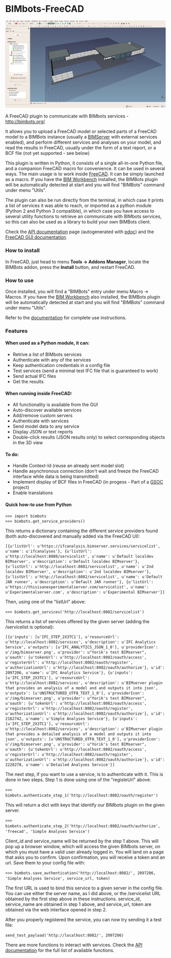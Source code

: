 # BIMbots-FreeCAD

![](doc/images/bimbots-ui-01.jpg)



A FreeCAD plugin to communicate with BIMbots services - http://bimbots.org/

It allows you to upload a FreeCAD model or selected parts of a FreeCAD model to a BIMBots instance (usually a [BIMServer](http://bimserver.org/) with external services enabled), and perform different services and analyses on your model, and read the results in FreeCAD, usually under the form of a text report, or a BCF file (not yet supported - see below)

This plugin is written in Python, it consists of a single all-in-one Python file, and a companion FreeCAD macro for convenience. It can be used in several ways. The main usage is to work inside [FreeCAD](http://www.freecadweb.org). It can be simply launched as a macro. If you have the [BIM Workbench](https://github.com/yorikvanhavre/BIM_Workbench) installed, the BIMBots plugin will be automatically detected at start and you will find "BIMBots" command under menu "Utils".

The plugin can also be run directly from the terminal, in which case it prints a list of services it was able to reach, or imported as a python module (Python 2 and Python 3 compatible), in which case you have access to several utility functions to retrieve an communicate with BIMbots services, so this can also be used as a library to build your own BIMBots client.

Check the [API documentation](doc/documentation.md) page (autogenerated with [pdoc](https://pdoc3.github.io/pdoc/)) and the [FreeCAD GUI documentation](doc/ui-documentation.md).

### How to install

In FreeCAD, just head to menu **Tools -> Addons Manager**, locate the BIMBots addon, press the **Install** button, and restart FreeCAD. 

### How to use

Once installed, you will find a "BIMBots" entry under menu Macro -> Macros. If you have the [BIM Workbench](https://github.com/yorikvanhavre/BIM_Workbench) also installed, the BIMBots plugin will be automatically detected at start and you will find "BIMBots" command under menu "Utils".

Refer to the [documentation](doc/ui-documentation.md) for complete use instructions.

### Features

#### When used as a Python module, it can:

* Retrive a list of BIMbots services
* Authenticate with any of the services
* Keep authentication credentials in a config file
* Test services (send a minimal test IFC file that is guaranteed to work)
* Send actual IFC files
* Get the results

#### When running inside FreeCAD:

* All functionality is available from the GUI
* Auto-discover available services
* Add/remove custom servers
* Authenticate with services
* Send model data to any service
* Display JSON or text reports
* Double-click results (JSON results only) to select corresponding objects in the 3D view

#### To do:

* Handle Context-Id (reuse an already sent model slot)
* Handle asynchronous connection (don't wait and freeze the FreeCAD interface while data is being transmitted)
* Implement display of BCF files in FreeCAD (in progess - Part of a [GSOC](https://forum.freecadweb.org/viewtopic.php?f=8&t=35465) project)
* Enable translations

#### Quick how-to use from Python

```
>>> import bimbots
>>> bimbots.get_service_providers()
```

This returns a dictionary containing the different service providers found (both auto-discovered and manually added via the FreeCAD UI):

```
[{u'listUrl': u'https://ifcanalysis.bimserver.services/servicelist', u'name': u'ifcanalyses'}, {u'listUrl': u'http://localhost:8080/servicelist', u'name': u'Default localdev BIMserver', u'description': u'Default localdev BIMserver'}, {u'listUrl': u'http://localhost:8081/servicelist', u'name': u'2nd localdev BIMserver', u'description': u'2nd localdev BIMserver'}, {u'listUrl': u'http://localhost:8082/servicelist', u'name': u'Default JAR runner', u'description': u'Default JAR runner'}, {u'listUrl': u'https://thisisanexperimentalserver.com/servicelist', u'name': u'Experimentalserver.com', u'description': u'Experimental BIMserver'}]
```
Then, using one of the "listUrl" above:

`>>> bimbots.get_services('http://localhost:8082/servicelist')`

This returns a list of services offered by the given server (adding the /servicelist is optional):

```
[{u'inputs': [u'IFC_STEP_2X3TC1'], u'resourceUrl': u'http://localhost:8082/services', u'description': u'IFC Analytics Service', u'outputs': [u'IFC_ANALYTICS_JSON_1_0'], u'providerIcon': u'/img/bimserver.png', u'provider': u"Yorik's test BIMserver", u'oauth': {u'tokenUrl': u'http://localhost:8082/oauth/access', u'registerUrl': u'http://localhost:8082/oauth/register', u'authorizationUrl': u'http://localhost:8082/oauth/authorize'}, u'id': 2097206, u'name': u'IFC Analytics Service'}, {u'inputs': [u'IFC_STEP_2X3TC1'], u'resourceUrl': u'http://localhost:8082/services', u'description': u'BIMserver plugin that provides an analysis of a model and and outputs it into json', u'outputs': [u'UNSTRUCTURED_UTF8_TEXT_1_0'], u'providerIcon': u'/img/bimserver.png', u'provider': u"Yorik's test BIMserver", u'oauth': {u'tokenUrl': u'http://localhost:8082/oauth/access', u'registerUrl': u'http://localhost:8082/oauth/register', u'authorizationUrl': u'http://localhost:8082/oauth/authorize'}, u'id': 2162742, u'name': u'Simple Analyses Service'}, {u'inputs': [u'IFC_STEP_2X3TC1'], u'resourceUrl': u'http://localhost:8082/services', u'description': u'BIMserver plugin that provides a detailed analysis of a model and outputs it into json', u'outputs': [u'UNSTRUCTURED_UTF8_TEXT_1_0'], u'providerIcon': u'/img/bimserver.png', u'provider': u"Yorik's test BIMserver", u'oauth': {u'tokenUrl': u'http://localhost:8082/oauth/access', u'registerUrl': u'http://localhost:8082/oauth/register', u'authorizationUrl': u'http://localhost:8082/oauth/authorize'}, u'id': 2228278, u'name': u'Detailed Analyses Service'}]
```
The next step, if you want to use a service, is to authenticate with it. This is done in two steps. Step 1 is done using one of the "registeUrl" above:

`>>> bimbots.authenticate_step_1('http://localhost:8082/oauth/register')`

This will return a dict with keys that identify our BIMbots plugin on the given server.

`>>> bimbots.authenticate_step_2('http://localhost:8082/oauth/authorize', 'freecad', 'Simple Analyses Service')`

Client_id and service_name will be returned by the step 1 above. This will pop up a browser window, which will access the given BIMbots server, on which you must have a valid user already logged in. You will land on a page that asks you to confirm. Upon confirmation, you will receive a token and an url. Save them to your config file with:

`>>> bimbots.save_authentication('http://localhost:8082/', 2097206, 'Simple Analyses Service', service_url, token)`

The first URL is used to bind this service to a given server in the config file. You can use either the server name, as I did above, or the /servicelist URL obtained by the first step above in these instructions. service_id, service_name are obtained in step 1 above, and service_url, token are obtained via the web interface opened in step 2.

After you properly registered the service, you can now try sending it a test file:

`send_test_payload('http://localhost:8082/', 2097206)`

There are more functions to interact with services. Check the [API documentation](doc/documentation.md) for the full list of available functions.
